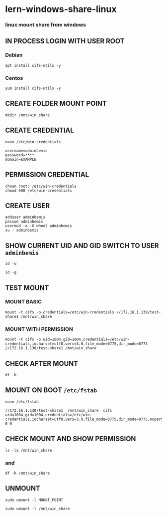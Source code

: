 # lern-windows-share-linux

### linux mount share from windows 

## IN PROCESS LOGIN WITH USER ROOT

### Debian

```
apt install cifs-utils -y
```

### Centos

```
yum install cifs-utils -y
```

## CREATE FOLDER MOUNT POINT

```
mkdir /mnt/win_share
```

## CREATE CREDENTIAL

```
nano /etc/win-credentials

username=adminbemis
password=****
domain=EXAMPLE
```

## PERMISSION CREDENTIAL
```
chown root: /etc/win-credentials
chmod 600 /etc/win-credentials
```

## CREATE USER
```
adduser adminbemis
passwd adminbemis 
usermod -a -G wheel adminbemis
su - adminbemis 
```

## SHOW CURRENT UID AND GID SWITCH TO USER `adminbemis`
```
id -u 

id -g 
```

## TEST MOUNT 

### MOUNT BASIC 

```
mount -t cifs -o credentials=/etc/win-credentials //172.16.1.130/test-share1 /mnt/win_share
```

### MOUNT WITH PERMISSION

```
mount -t cifs -o uid=1004,gid=1004,credentials=/etc/win-credentials,iocharset=utf8,vers=3.0,file_mode=0775,dir_mode=0775  //172.16.1.130/test-share1 /mnt/win_share
```

## CHECK AFTER MOUNT

```
df -h
```

## MOUNT ON BOOT `/etc/fstab`

```
nano /etc/fstab

//172.16.1.130/test-share1  /mnt/win_share  cifs  uid=1004,gid=1004,credentials=/etc/win-credentials,iocharset=utf8,vers=3.0,file_mode=0775,dir_mode=0775,noperm 0 0
```

## CHECK MOUNT AND SHOW PERMISSION

```
ls -la /mnt/win_share
```
### and
```
df -h /mnt/win_share
```

## UNMOUNT 

```
sudo umount -l MOUNT_POINT

sudo umount -l /mnt/win_share
```
